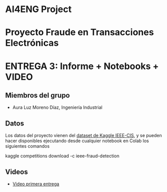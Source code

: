 # AI4ENG Project
# Proyecto Fraude en Transacciones Electrónicas
# ENTREGA 3: Informe + Notebooks + VIDEO

## Miembros del grupo

- Aura Luz Moreno Díaz, Ingeniería Industrial

## Datos

Los datos del proyecto vienen del [dataset de Kaggle IEEE-CIS](https://www.kaggle.com/competitions/ieee-fraud-detection/data?select=test_transaction), y se pueden hacer disponibles ejecutando desde cualquier notebook en Colab los siguientes comandos

kaggle competitions download -c ieee-fraud-detection  


## Videos
- [Video primera entrega](https://youtu.be/S_4SA7cbO2s)


